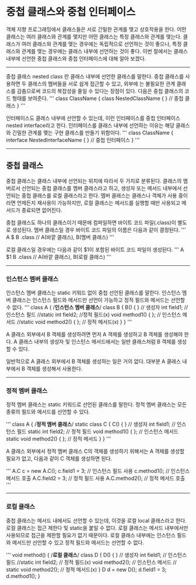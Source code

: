 # 중첩 클래스와 중첩 인터페이스 

객체 지향 프로그래밍에서 클래스들은 서로 긴밀한 관계를 맺고 상호작용을 한다. 어떤 클래스는 여러 클래스와 관계를 맺지만
어떤 클래스는 특정 클래스와 관계를 맺는다. 클래스가 여러 클래스와 관계를 맺는 경우에는 독립적으로 선언하는 것이 좋으나,
특정 클래스와 관계를 맺는 경우에는 클래스 내부에 선언하는 것이 좋다. 이번 절에서는 클래스 내부에 선언한 중첩 클래스와 중첩 인터페이스에 대해 알아
보겠다.

---
중첩 클래스 nested class 란 클래스 내부에 선언한 클래스를 말한다. 중첩 클래스를 사용하면 두 클래스의 멤버들을 서로 쉽게 접근할 수 있고, 외부에
는 불필요한 관계 클래스를 감춤으로써 코드의 복잡성을 줄일 수 있다는 장점이 있다. 다음은 중첩 클래스의 코드 형태를 보여준다.
'''
class ClassName {
    class NestedClassName {
    }   // 중첩 클래스
}
'''

인터페이스도 클래스 내부에 선언할 수 있는데, 이런 인터페이스를 중첩 인터페이스 nested interface라고 한다.
인터페이스를 클래스 내부에 선언하는 이유는 해당 클래스와 긴밀한 관계를 맺는 구현 클래스를 만들기 위함이다.
'''
class ClassName {
    interface NestedInterfaceName {
    }   // 중첩 인터페이스
}
'''

---
## 중첩 클래스

중첩 클래스는 클래스 내부에 선언되는 위치에 따라서 두 가지로 분류된다. 클래스의 멤버로서 선언되는 중첩 클래스를 멤버 클래스라고 하고, 
생성자 또는 메서드 내부에서 선언되는 중첩 클래스를 로컬 클래스라고 한다. 멤버 클래스는 클래스나 객체가 사용 중이라면 언제든지 재사용이 가능하지만,
로컬 클래스는 메서드를 실행할 때만 사용되고 메서드가 종료되면 없어진다.

중첩 클래스도 하나의 클래스이기 때문에 컴파일하면 바이트 코드 파일(.class)이 별도로 생성된다.
멤버 클래스일 경우 바이트 코드 파일의 이름은 다음과 같이 결정된다.
'''
A $ B .class    // A(바깥 클래스), B(멤버 클래스)
'''

로컬 클래스일 경우에는 다음과 같이 $1이 포함된 바이트 코드 파일이 생성된다.
'''
A $1 B .class   // A(바깥 클래스), B(로컬 클래스)
'''

---
### 인스턴스 멤버 클래스

인스턴스 멤버 클래스는 static 키워드 없이 중첩 선언된 클래스를 말한다. 인스턴스 멤버 클래스는 인스턴스 필드와 메서드만 선언이 가능하고
정적 필드와 메서드는 선언할 수 없다.
'''
class A {
    /**인스턴스 멤버 클래스**/
    class B {
        B() { } // 생성자
        int field1; // 인스턴스 필드
        //static int field2;    //정적 필드(x)
        void method1() { }; // 인스턴스 메서드
        //static void method2() { };    // 정적 메서드(x)
    }
}
'''

A 클래스 외부에서 B 객체를 생성하려면 먼저 A 객체를 생성하고 B 객체를 생성해야 한다.
A 클래스 내부의 생성자 및 인스턴스 메서드에서는 일반 클래스처럼 B 객체를 생성할 수 있다.

일반적으로 A 클래스 외부에서 B 객체를 생성하는 일은 거의 없다.
대부분 A 클래스 내부에서 B 객체를 생성해서 사용한다.

---
### 정적 멤버 클래스

정적 멤버 클래스는 static 키워드로 선언된 클래스를 말한다. 정적 멤버 클래스는 모든 종류의 필드와 메서드를 선언할 수 있다.

'''
class A {
    /**정적 멤버 클래스**/
    static class C {
        C() { } // 생성자
        int field1; // 인스턴스 필드
        static int field2;  // 정적 필드
        void method1() { }; // 인스턴스 메서드
        static void method2() { };  // 정적 메서드
    }
}
'''

A 클래스 외부에서 정적 멤버 클래스 C의 객체를 생성하기 위해서는 A 객체를 생성할 필요가 없고, 다음과 같이 C 객체를 생성하면 된다.

'''
A.C c = new A.C();
c.field1 = 3;   // 인스턴스 필드 사용
c.method1();    // 인스턴스 메서드 호출
A.C.field2 = 3; // 정적 필드 사용
A.C.method2();  // 정적 메서드 호출
'''

---
### 로컬 클래스

중첩 클래스는 메서드 내에서도 선언할 수 있는데, 이것을 로컬 local 클래스라고 한다. 로컬 클래스는 접근 제한다 및 static을 붙일 수 없다.
로컬 클래스는 메서드 내부에서만 사용되므로 접근을 제한할 필요가 없기 때문이다. 로컬 클래스 내부에는 인스턴스 필드와 메서드만 선언할 수 있고 
정적 필드와 메서드는 선언할 수 없다.

'''
void method() {
    /**로컬 클래스**/
    class D {
        D() { }    // 생성자
        int field1; // 인스턴스 필드
        //static int field2;    // 정적 필드(x)
        void method2(); // 인스턴스 메서드
        // static void method2(); // 정적 메서드(x)
    }
    D d = new D();
    d.field1 = 3;
    d.method1();
}